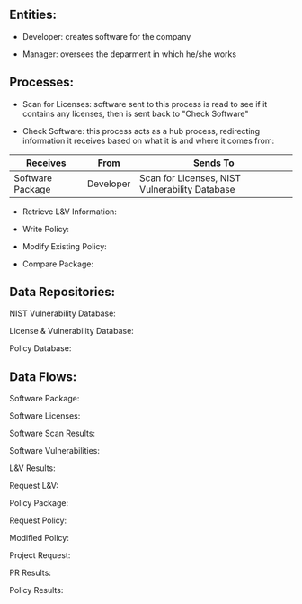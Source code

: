 ## Entities:

  * Developer: creates software for the company

  * Manager: oversees the deparment in which he/she works

## Processes:

 * Scan for Licenses: software sent to this process is read to see if it contains any licenses, then is sent back to "Check Software"

 * Check Software: this process acts as a hub process, redirecting information it receives based on what it is and where it comes from:
 
 | Receives         | From      | Sends To                                       |
 | -----------------| --------- | ---------------------------------------------- |
 | Software Package | Developer | Scan for Licenses, NIST Vulnerability Database |

 * Retrieve L&V Information:

 * Write Policy:

 * Modify Existing Policy:

 * Compare Package:

## Data Repositories:

NIST Vulnerability Database:

License & Vulnerability Database:

Policy Database:

## Data Flows:

Software Package:

Software Licenses:

Software Scan Results:

Software Vulnerabilities:

L&V Results:

Request L&V:

Policy Package:

Request Policy:

Modified Policy:

Project Request:

PR Results:

Policy Results:
